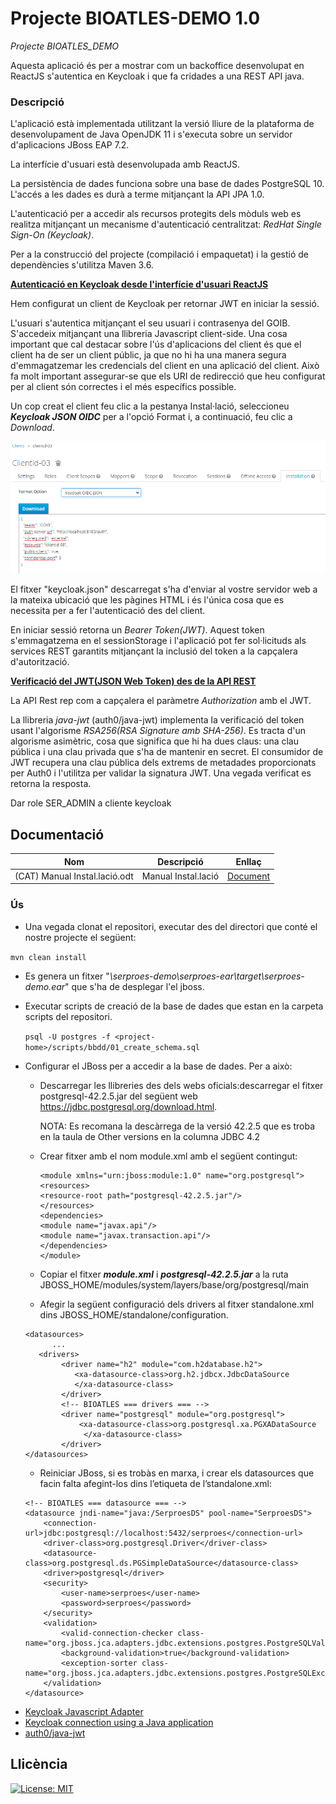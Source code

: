 # Projecte BIOATLES-DEMO 1.0
*Projecte BIOATLES_DEMO*

Aquesta aplicació és per a mostrar com un backoffice desenvolupat en ReactJS s'autentica en Keycloak i que fa 
cridades a una REST API java.

### Descripció

L'aplicació està implementada utilitzant la versió lliure de la plataforma de desenvolupament de Java OpenJDK 11 i
s'executa sobre un servidor d'aplicacions JBoss EAP 7.2.

La interfície d'usuari està desenvolupada amb ReactJS.

La persistència de dades funciona sobre una base de dades PostgreSQL 10. L'accés a les dades es durà a terme mitjançant
la API JPA 1.0.

L'autenticació per a accedir als recursos protegits dels mòduls web es realitza mitjançant un mecanisme d'autenticació
centralitzat: _RedHat Single Sign-On (Keycloak)_.

Per a la construcció del projecte (compilació i empaquetat) i la gestió de dependències s'utilitza Maven 3.6.


**<ins>Autenticació en Keycloak desde l'interfície d'usuari ReactJS</ins>**

Hem configurat un client de Keycloak per retornar JWT en iniciar la sessió.

L'usuari s'autentica mitjançant el seu usuari i contrasenya del GOIB. S'accedeix mitjançant una llibreria Javascript
client-side. Una cosa important que cal destacar sobre l'ús d'aplicacions del client és que el client ha de ser un client
públic, ja que no hi ha una manera segura d'emmagatzemar les credencials del client en una aplicació del client. Això fa
molt important assegurar-se que els URI de redirecció que heu configurat per al client són correctes i el més específics
possible.

Un cop creat el client feu clic a la pestanya Instal·lació, seleccioneu _**Keycloak JSON OIDC**_ per a l'opció Format i, a
continuació, feu clic a _Download_.

![img_1.png](img_1.png)

El fitxer "keycloak.json" descarregat s'ha d'enviar al vostre servidor web a la mateixa ubicació que les pàgines HTML i
és l'única cosa que es necessita per a fer l'autenticació des del client.

En iniciar sessió retorna un *Bearer Token(JWT)*. Aquest token s'emmagatzema en el sessionStorage i
l'aplicació pot fer sol·licituds als services REST garantits mitjançant la inclusió del token a la capçalera d'autorització.

**<ins>Verificació del JWT(JSON Web Token) des de la API REST</ins>**

La API Rest rep com a capçalera el paràmetre _Authorization_ amb el JWT.

La llibreria _java-jwt_ (auth0/java-jwt) implementa la verificació del token usant l'algorisme _RSA256(RSA Signature
amb SHA-256)_. Es tracta d'un algorisme asimètric, cosa que significa que hi ha dues claus: una clau pública i una clau
privada que s'ha de mantenir en secret. El consumidor de JWT recupera una clau pública dels extrems de metadades proporcionats per Auth0 i l'utilitza per validar la signatura
JWT. Una vegada verificat es retorna la resposta.


Dar role SER_ADMIN a cliente keycloak

## Documentació

Nom | Descripció | Enllaç
------------ | ------------- | -------------
(CAT) Manual Instal.lació.odt | Manual Instal.lació | [Document](./doc/(CAT)%20Manual%20Instal.lació.odt)


### Ús

- Una vegada clonat el repositori, executar des del directori que conté el nostre projecte el següent:

`mvn clean install
`
- Es genera un fitxer "_<project-home>\serproes-demo\serproes-ear\target\serproes-demo.ear_" que s'ha de desplegar l'el 
  jboss.
  
    
- Executar scripts de creació de la base de dades que estan en la carpeta scripts del repositori.
  
  `psql -U postgres -f <project-home>/scripts/bbdd/01_create_schema.sql`


- Configurar el JBoss per a accedir a la base de dades. Per a això:

    * Descarregar les llibreries des dels webs oficials:descarregar el fitxer postgresql-42.2.5.jar del següent web
      https://jdbc.postgresql.org/download.html.

      NOTA: Es recomana la descàrrega de la versió 42.2.5 que es troba en la taula de Other versions en la columna JDBC 4.2

    * Crear fitxer amb el nom module.xml amb el següent contingut:
      ```
      <module xmlns="urn:jboss:module:1.0" name="org.postgresql">
      <resources>
      <resource-root path="postgresql-42.2.5.jar"/>
      </resources>
      <dependencies>
      <module name="javax.api"/>
      <module name="javax.transaction.api"/>
      </dependencies>
      </module>
      ```
    * Copiar el fitxer **_module.xml_** i **_postgresql-42.2.5.jar_** a la ruta JBOSS_HOME/modules/system/layers/base/org/postgresql/main

    * Afegir la següent configuració dels drivers al fitxer standalone.xml dins JBOSS_HOME/standalone/configuration.

    ```
    <datasources>
          ...
       <drivers>
            <driver name="h2" module="com.h2database.h2">
               <xa-datasource-class>org.h2.jdbcx.JdbcDataSource
               </xa-datasource-class>
            </driver>
            <!-- BIOATLES === drivers === -->
            <driver name="postgresql" module="org.postgresql">
                <xa-datasource-class>org.postgresql.xa.PGXADataSource
                 </xa-datasource-class>
            </driver>
    </datasources>
    ```
    * Reiniciar JBoss, si es trobàs en marxa, i crear els datasources que facin falta afegint-los dins l’etiqueta
      <datasources> de l’standalone.xml:

    ```
    <!-- BIOATLES === datasource === -->
	<datasource jndi-name="java:/SerproesDS" pool-name="SerproesDS">
        <connection-url>jdbc:postgresql://localhost:5432/serproes</connection-url>
        <driver-class>org.postgresql.Driver</driver-class>
        <datasource-class>org.postgresql.ds.PGSimpleDataSource</datasource-class>
        <driver>postgresql</driver>
        <security>
            <user-name>serproes</user-name>
            <password>serproes</password>
        </security>
        <validation>
            <valid-connection-checker class-name="org.jboss.jca.adapters.jdbc.extensions.postgres.PostgreSQLValidConnectionChecker"/>
            <background-validation>true</background-validation>
            <exception-sorter class-name="org.jboss.jca.adapters.jdbc.extensions.postgres.PostgreSQLExceptionSorter"/>
        </validation>
    </datasource>
    ```

* [Keycloak Javascript Adapter](https://github.com/keycloak/keycloak-documentation/blob/master/securing_apps/topics/oidc/javascript-adapter.adoc     )
* [Keycloak connection using a Java application](https://developers.redhat.com/blog/2020/11/24/authentication-and-authorization-using-the-keycloak-rest-api#keycloak_connection_using_a_java_application)
* [auth0/java-jwt](https://github.com/auth0/java-jwt)

## Llicència
[![License: MIT](https://img.shields.io/badge/License-MIT-yellow.svg)](https://opensource.org/licenses/MIT)
